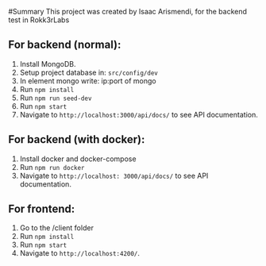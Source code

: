 #Summary
This project was created by Isaac Arismendi, for the backend test in Rokk3rLabs


## For backend (normal):
1. Install MongoDB.
2. Setup project database in: `src/config/dev`
3. In element mongo write: ip:port of mongo
4. Run `npm install`
5. Run `npm run seed-dev`
6. Run `npm start`
7. Navigate to `http://localhost:3000/api/docs/` to see API documentation.

## For backend (with docker):
1. Install docker and docker-compose
2. Run `npm run docker`
3. Navigate to `http://localhost: 3000/api/docs/` to see API documentation.

## For frontend:
1. Go to the <folder-project>/client folder
2. Run `npm install`
3. Run `npm start`
4. Navigate to `http://localhost:4200/`.
